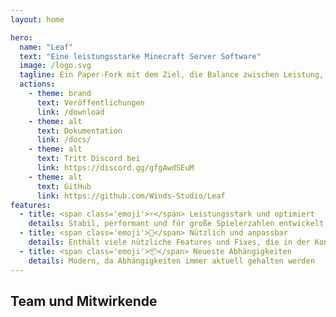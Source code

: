 ```yaml
---
layout: home

hero:
  name: "Leaf"
  text: "Eine leistungsstarke Minecraft Server Software"
  image: /logo.svg
  tagline: Ein Paper-Fork mit dem Ziel, die Balance zwischen Leistung, Stabilität und Vanilla-Gameplay zu finden
  actions:
    - theme: brand
      text: Veröffentlichungen
      link: /download
    - theme: alt
      text: Dokumentation
      link: /docs/
    - theme: alt
      text: Tritt Discord bei
      link: https://discord.gg/gfgAwdSEuM
    - theme: alt
      text: GitHub
      link: https://github.com/Winds-Studio/Leaf
features:
  - title: <span class='emoji'>⚡</span> Leistungsstark und optimiert
    details: Stabil, performant und für große Spielerzahlen entwickelt
  - title: <span class='emoji'>🧬</span> Nützlich und anpassbar
    details: Enthält viele nützliche Features und Fixes, die in der Konfiguration angepasst werden können
  - title: <span class='emoji'>📦</span> Neueste Abhängigkeiten
    details: Modern, da Abhängigkeiten immer aktuell gehalten werden
---
```


<script setup>
import Contributors from '../../.vitepress/theme/components/download/Contributors.vue'
</script>

## Team und Mitwirkende

<Suspense>
    <Contributors lang="de" />
</Suspense>

